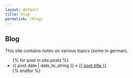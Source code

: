 ```yaml
---
layout: default
title: blog
permalink: /blog/
---
```


## Blog

This site contains notes on various topics (some in german).

<ul class="posts">
	{% for post in site.posts %}
	<li><span>{{ post.date | date_to_string }}</span> » <a href="{{ post.url }}" title="{{ post.title }}">{{ post.title }}</a></li>
	{% endfor %}
</ul>


